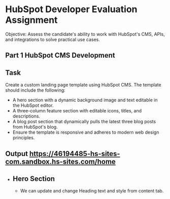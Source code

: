 # HubSpot Developer Evaluation Assignment

Objective: Assess the candidate's ability to work with HubSpot's CMS, APIs, and integrations to solve
practical use cases.

## Part 1 HubSpot CMS Development

## Task

Create a custom landing page template using HubSpot CMS. The template should include the following:

- A hero section with a dynamic background image and text editable in the HubSpot editor.
- A three-column feature section with editable icons, titles, and descriptions.
- A blog post section that dynamically pulls the latest three blog posts from HubSpot's blog.
- Ensure the template is responsive and adheres to modern web design principles.

## Output <https://46194485-hs-sites-com.sandbox.hs-sites.com/home>

- ## Hero Section

  - We can update and change Heading text and style from content tab.
